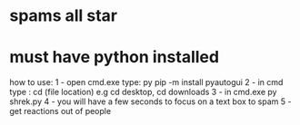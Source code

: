 
# spams all star
# must have python installed
how to use:
1 - open cmd.exe type: py pip -m install pyautogui
2 - in cmd type : cd (file location) e.g cd desktop, cd downloads
3 - in cmd.exe py shrek.py 
4 - you will have a few seconds to focus on a text box to spam
5 - get reactions out of people 


